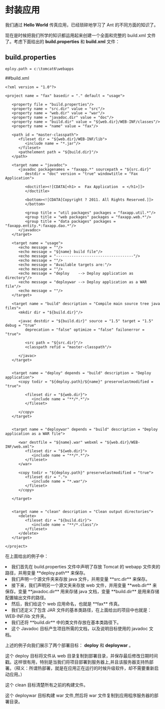 ﻿# 封装应用

我们通过 **Hello World** 传真应用，已经琐碎地学习了 Ant 的不同方面的知识了。

现在是时候把我们所学的知识都运用起来创建一个全面和完整的 build.xml 文件了。考虑下面给出的 **build.properties** 和 **build.xml** 文件：

## build.properties

```
eploy.path = c:\tomcat6\webapps
```

##build.xml

```
<?xml version = "1.0"?>

<project name = "fax" basedir = "." default = "usage">

   <property file = "build.properties"/>
   <property name = "src.dir" value = "src"/>
   <property name = "web.dir" value = "war"/>
   <property name = "javadoc.dir" value = "doc"/>
   <property name = "build.dir" value = "${web.dir}/WEB-INF/classes"/>
   <property name = "name" value = "fax"/>

   <path id = "master-classpath">
      <fileset dir = "${web.dir}/WEB-INF/lib">
         <include name = "*.jar"/>
      </fileset>
      <pathelement path = "${build.dir}"/>
   </path>
    
   <target name = "javadoc">
      <javadoc packagenames = "faxapp.*" sourcepath = "${src.dir}" 
         destdir = "doc" version = "true" windowtitle = "Fax Application">
         
         <doctitle><![CDATA[<h1> =  Fax Application  = </h1>]]>
         </doctitle>

         <bottom><![CDATA[Copyright ? 2011. All Rights Reserved.]]>
         </bottom>

         <group title = "util packages" packages = "faxapp.util.*"/>
         <group title = "web packages" packages = "faxapp.web.*"/> 
         <group title = "data packages" packages = "faxapp.entity.*:faxapp.dao.*"/>
      </javadoc>
   </target>

   <target name = "usage">
      <echo message = ""/>
      <echo message = "${name} build file"/>
      <echo message = "-----------------------------------"/>
      <echo message = ""/>
      <echo message = "Available targets are:"/>
      <echo message = ""/>
      <echo message = "deploy    --> Deploy application as directory"/>
      <echo message = "deploywar --> Deploy application as a WAR file"/>
      <echo message = ""/>
   </target>

   <target name = "build" description = "Compile main source tree java files">
      <mkdir dir = "${build.dir}"/>
      
      <javac destdir = "${build.dir}" source = "1.5" target = "1.5" debug = "true"
         deprecation = "false" optimize = "false" failonerror = "true">
         
         <src path = "${src.dir}"/>
         <classpath refid = "master-classpath"/>
         
      </javac>
   </target>


   <target name = "deploy" depends = "build" description = "Deploy application">
      <copy todir = "${deploy.path}/${name}" preservelastmodified = "true">

         <fileset dir = "${web.dir}">
            <include name = "**/*.*"/>
         </fileset>

      </copy>
   </target>


   <target name = "deploywar" depends = "build" description = "Deploy application as a WAR file">
   
      <war destfile = "${name}.war" webxml = "${web.dir}/WEB-INF/web.xml">
         <fileset dir = "${web.dir}">
            <include name = "**/*.*"/>
         </fileset>
      </war>
      
      <copy todir = "${deploy.path}" preservelastmodified = "true">
         <fileset dir = ".">
            <include name = "*.war"/>
         </fileset>
      </copy>
      
   </target>
    

   <target name = "clean" description = "Clean output directories">
      <delete>
         <fileset dir = "${build.dir}">
            <include name = "**/*.class"/>
         </fileset>
      </delete>
   </target>
   
</project>
```

在上面给出的例子中：

<li>我们首先在 build.properties 文件中声明了存放 Tomcat 的 webapp 文件夹的路径，并用变量 **deploy.path** 来保存。</li>
<li> 我们声明一个源文件夹来存放 java 文件，并用变量 **src.dir** 来保存。</li>
<li> 接下来，我们声明另一个源文夹来存放 web 文件，并用变量 **web.dir** 来保存。变量 **javadoc.dir** 用来存储 java 文档，变量 **build.dir** 是用来存储配置输出文件的路径。</li>
<li>然后，我们给这个 web 应用命名，也就是 **fax** 传真。</li>
<li>我们还定义了包含 JAR 文件的基本类路径，在上面给出的项目中也就是： WEB-INF/lib 文件夹。</li>
<li> 我们还将 **build.dir**  中的类文件存放在基本类路径下。</li>
<li> 这个 Javadoc 目标产生项目所需的文档，以及说明目标使用的 javadoc 文档。</li>

上述的例子向我们展示了两个部署目标： **deploy**  和 **deploywar** 。

这个 deploy 目标将文件从 web 目录复制到部署目录，并保存最后修改日期时间戳。这样很有用，特别是当我们将项目部署到服务器上,并且该服务器支持热部署。（释义：所谓热部署，就是在应用正在运行的时候升级软件，却不需要重新启动应用。）

这个 clean 目标清楚所有之前的构建文件。

这个 deploywar 目标构建 war 文件,然后将 war 文件复制到应用程序服务器的部署目录。
